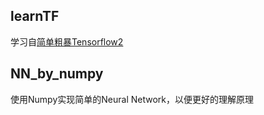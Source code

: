 ## learnTF 
学习自[简单粗暴Tensorflow2](https://tf.wiki/zh_hans/)  


## NN_by_numpy
使用Numpy实现简单的Neural Network，以便更好的理解原理
